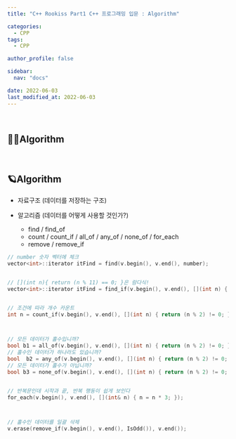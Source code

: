 ```yaml
---
title: "C++ Rookiss Part1 C++ 프로그래밍 입문 : Algorithm"

categories:
  - CPP
tags:
  - CPP

author_profile: false

sidebar:
  nav: "docs"

date: 2022-06-03
last_modified_at: 2022-06-03
---
```


<br>

## 🙇‍♀️Algorithm


<br>


## 🪐Algorithm


* 자료구조 (데이터를 저장하는 구조)
* 알고리즘 (데이터를 어떻게 사용할 것인가?)

    * find / find_of
    * count / count_if / all_of / any_of / none_of / for_each
    * remove / remove_if

```cpp
// number 숫자 벡터에 체크
vector<int>::iterator itFind = find(v.begin(), v.end(), number);


// [](int n){ return (n % 11) == 0; }은 람다식!
vector<int>::iterator itFind = find_if(v.begin(), v.end(), [](int n) { return (n % 11) == 0; });


// 조건에 따라 개수 카운트
int n = count_if(v.begin(), v.end(), [](int n) { return (n % 2) != 0; });



// 모든 데이터가 홀수입니까?
bool b1 = all_of(v.begin(), v.end(), [](int n) { return (n % 2) != 0; });
// 홀수인 데이터가 하나라도 있습니까?
bool  b2 = any_of(v.begin(), v.end(), [](int n) { return (n % 2) != 0; });
// 모든 데이터가 홀수가 아닙니까?
bool b3 = none_of(v.begin(), v.end(), [](int n) { return (n % 2) != 0; });


// 반복문인데 시작과 끝, 반복 행동이 쉽게 보인다
for_each(v.begin(), v.end(), [](int& n) { n = n * 3; });



// 홀수인 데이터를 일괄 삭제
v.erase(remove_if(v.begin(), v.end(), IsOdd()), v.end());
```